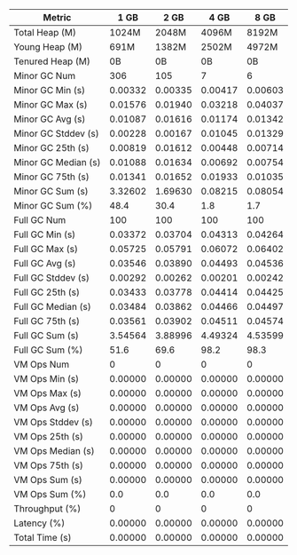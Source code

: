 | Metric | 1 GB | 2 GB | 4 GB | 8 GB |
|------|----|----|----|----|
| Total Heap (M) | 1024M | 2048M | 4096M | 8192M |
| Young Heap (M) | 691M | 1382M | 2502M | 4972M |
| Tenured Heap (M) | 0B | 0B | 0B | 0B |
| Minor GC Num | 306 | 105 | 7 | 6 |
| Minor GC Min (s) | 0.00332 | 0.00335 | 0.00417 | 0.00603 |
| Minor GC Max (s) | 0.01576 | 0.01940 | 0.03218 | 0.04037 |
| Minor GC Avg (s) | 0.01087 | 0.01616 | 0.01174 | 0.01342 |
| Minor GC Stddev (s) | 0.00228 | 0.00167 | 0.01045 | 0.01329 |
| Minor GC 25th (s) | 0.00819 | 0.01612 | 0.00448 | 0.00714 |
| Minor GC Median (s) | 0.01088 | 0.01634 | 0.00692 | 0.00754 |
| Minor GC 75th (s) | 0.01341 | 0.01652 | 0.01933 | 0.01035 |
| Minor GC Sum (s) | 3.32602 | 1.69630 | 0.08215 | 0.08054 |
| Minor GC Sum (%) | 48.4 | 30.4 | 1.8 | 1.7 |
| Full GC Num | 100 | 100 | 100 | 100 |
| Full GC Min (s) | 0.03372 | 0.03704 | 0.04313 | 0.04264 |
| Full GC Max (s) | 0.05725 | 0.05791 | 0.06072 | 0.06402 |
| Full GC Avg (s) | 0.03546 | 0.03890 | 0.04493 | 0.04536 |
| Full GC Stddev (s) | 0.00292 | 0.00262 | 0.00201 | 0.00242 |
| Full GC 25th (s) | 0.03433 | 0.03778 | 0.04414 | 0.04425 |
| Full GC Median (s) | 0.03484 | 0.03862 | 0.04466 | 0.04497 |
| Full GC 75th (s) | 0.03561 | 0.03902 | 0.04511 | 0.04574 |
| Full GC Sum (s) | 3.54564 | 3.88996 | 4.49324 | 4.53599 |
| Full GC Sum (%) | 51.6 | 69.6 | 98.2 | 98.3 |
| VM Ops Num | 0 | 0 | 0 | 0 |
| VM Ops Min (s) | 0.00000 | 0.00000 | 0.00000 | 0.00000 |
| VM Ops Max (s) | 0.00000 | 0.00000 | 0.00000 | 0.00000 |
| VM Ops Avg (s) | 0.00000 | 0.00000 | 0.00000 | 0.00000 |
| VM Ops Stddev (s) | 0.00000 | 0.00000 | 0.00000 | 0.00000 |
| VM Ops 25th (s) | 0.00000 | 0.00000 | 0.00000 | 0.00000 |
| VM Ops Median (s) | 0.00000 | 0.00000 | 0.00000 | 0.00000 |
| VM Ops 75th (s) | 0.00000 | 0.00000 | 0.00000 | 0.00000 |
| VM Ops Sum (s) | 0.00000 | 0.00000 | 0.00000 | 0.00000 |
| VM Ops Sum (%) | 0.0 | 0.0 | 0.0 | 0.0 |
| Throughput (%) | 0 | 0 | 0 | 0 |
| Latency (%) | 0.00000 | 0.00000 | 0.00000 | 0.00000 |
| Total Time (s) | 0.00000 | 0.00000 | 0.00000 | 0.00000 |
